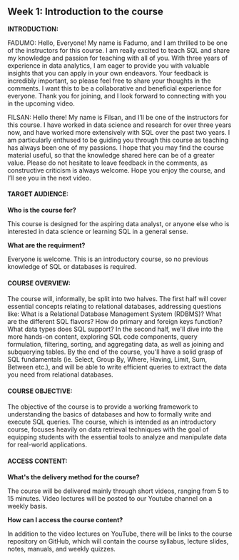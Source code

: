 <h2>Week 1: Introduction to the course</h2>

<b>INTRODUCTION:</b>
<p>FADUMO: Hello, Everyone! My name is Fadumo, and I am thrilled to be one of the instructors for this course. I am really excited to teach SQL and share my knowledge and passion for teaching with all of you. With three years of experience in data analytics, I am eager to provide you with valuable insights that you can apply in your own endeavors. Your feedback is incredibly important, so please feel free to share your thoughts in the comments. I want this to be a collaborative and beneficial experience for everyone. Thank you for joining, and I look forward to connecting with you in the upcoming video.</p>
<p>FILSAN: Hello there! My name is Filsan, and I’ll be one of the instructors for this course. I have worked in data science and research for over three years now, and have worked more extensively with SQL over the past two years. I am particularly enthused to be guiding you through this course as teaching has always been one of my passions. I hope that you may find the course material useful, so that the knowledge shared here can be of a greater value. Please do not hesitate to leave feedback in the comments, as constructive criticism is always welcome. Hope you enjoy the course, and I’ll see you in the next video.</p>

<h4>TARGET AUDIENCE:</h4>
<b>Who is the course for?</b>
<p>This course is designed for the aspiring data analyst, or anyone else who is interested in data science or learning SQL in a general sense.</p>
<b>What are the requirment?</b>
<p>Everyone is welcome. This is an introductory course, so no previous knowledge of SQL or databases is required.</p>

<h4>COURSE OVERVIEW:</h4> 

<p>The course will, informally, be split into two halves. The first half will cover essential concepts relating to relational databases, addressing questions like: What is a Relational Database Management System (RDBMS)? What are the different SQL flavors? How do primary and foreign keys function? What data types does SQL support? In the second half, we'll dive into the more hands-on content, exploring SQL code components, query formulation, filtering, sorting, and aggregating data, as well as joining and subquerying tables. By the end of the course, you'll have a solid grasp of SQL fundamentals (ie. Select, Group By, Where, Having, Limit, Sum, Between etc.), and will be able to write efficient queries to extract the data you need from relational databases.</p>

<h4>COURSE OBJECTIVE:</h4> 

<p> The objective of the course is to provide a working framework to understanding the basics of databases and how to formally write and execute SQL queries. The course, which is intended as an introductory course,  focuses heavily on data retrieval techniques with the goal of equipping students with the essential tools to analyze and manipulate data for real-world applications.</p>

<h4>ACCESS CONTENT:</h4>
<b> What's the delivery method for the course?</b>
<p>The course will be delivered mainly through short videos, ranging from 5 to 15 minutes. Video lectures will be posted to our Youtube channel on a weekly basis.</p>
<b>How can I access the course content?</b>
<p>In addition to the video lectures on YouTube, there will be links to the course repository on GitHub, which will contain the course syllabus, lecture slides, notes, manuals, and weekly quizzes.</p>
